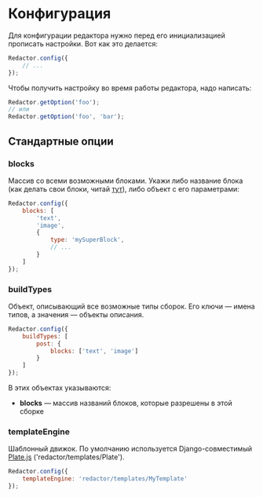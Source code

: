 # Конфигурация

Для конфигурации редактора нужно перед его инициализацией прописать настройки. Вот как это делается:
```javascript
Redactor.config({
    // ...
});
```
Чтобы получить настройку во время работы редактора, надо написать:
```javascript
Redactor.getOption('foo');
// или
Redactor.getOption('foo', 'bar');
```


## Стандартные опции


### blocks

Массив со всеми возможными блоками.
Укажи либо название блока (как делать свои блоки, читай [тут](blocks/README.md)), либо объект с его параметрами:
```javascript
Redactor.config({
    blocks: [
        'text',
        'image',
        {
            type: 'mySuperBlock',
            // ...
        }
    ]
});
```


### buildTypes

Объект, описывающий все возможные типы сборок.
Его ключи — имена типов, а значения — объекты описания.
```javascript
Redactor.config({
    buildTypes: [
        post: {
            blocks: ['text', 'image']
        }
    ]
});
```
В этих объектах указываются:

- **blocks** — массив названий блоков, которые разрешены в этой сборке


### templateEngine

Шаблонный движок. По умолчанию используется Django-совместимый
[Plate.js](https://github.com/chrisdickinson/plate/) ('redactor/templates/Plate').
```javascript
Redactor.config({
    templateEngine: 'redactor/templates/MyTemplate'
});
```
